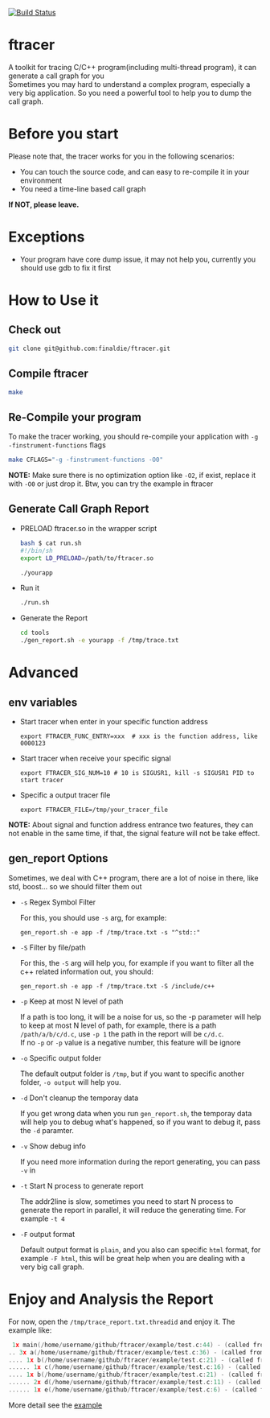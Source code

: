 [![Build Status](https://travis-ci.org/finaldie/ftracer.svg?branch=master)](https://travis-ci.org/finaldie/ftracer)

ftracer
======

A toolkit for tracing C/C++ program(including multi-thread program), it can generate a call graph for you<br>
Sometimes you may hard to understand a complex program, especially a very big application. So you need a powerful tool to help you to dump the call graph.

# Before you start
Please note that, the tracer works for you in the following scenarios:
* You can touch the source code, and can easy to re-compile it in your environment
* You need a time-line based call graph

**If NOT, please leave.**

# Exceptions
* Your program have core dump issue, it may not help you, currently you should use gdb to fix it first

# How to Use it
## Check out
```bash
git clone git@github.com:finaldie/ftracer.git
```

## Compile ftracer
```bash
make
```

## Re-Compile your program
To make the tracer working, you should re-compile your application with `-g -finstrument-functions` flags
```bash
make CFLAGS="-g -finstrument-functions -O0"
```

**NOTE:** Make sure there is no optimization option like `-O2`, if exist, replace it with `-O0` or just drop it. Btw, you can try the example in ftracer

## Generate Call Graph Report
* PRELOAD ftracer.so in the wrapper script
    ```bash
    bash $ cat run.sh
    #!/bin/sh
    export LD_PRELOAD=/path/to/ftracer.so

    ./yourapp
    ```

* Run it
    ```bash
    ./run.sh
    ```

* Generate the Report
    ```bash
    cd tools
    ./gen_report.sh -e yourapp -f /tmp/trace.txt
    ```

# Advanced
## env variables
* Start tracer when enter in your specific function address
    ```
    export FTRACER_FUNC_ENTRY=xxx  # xxx is the function address, like 0000123
    ```

* Start tracer when receive your specific signal
    ```
    export FTRACER_SIG_NUM=10 # 10 is SIGUSR1, kill -s SIGUSR1 PID to start tracer
    ```

* Specific a output tracer file
    ```
    export FTRACER_FILE=/tmp/your_tracer_file
    ```

**NOTE:** About signal and function address entrance two features, they can not enable in the same time, if that, the signal feature will not be take effect.

## gen_report Options
Sometimes, we deal with C++ program, there are a lot of noise in there, like std,
boost... so we should filter them out

* `-s` Regex Symbol Filter

    For this, you should use `-s` arg, for example:
    ```
    gen_report.sh -e app -f /tmp/trace.txt -s "^std::"
    ```
* `-S` Filter by file/path

    For this, the `-S` arg will help you, for example if you want to filter all the c++ related information out, you should:
    ```
    gen_report.sh -e app -f /tmp/trace.txt -S /include/c++
    ```
* `-p` Keep at most N level of path

    If a path is too long, it will be a noise for us, so the -p parameter will help to keep at most N level of path, for example, there is a path `/path/a/b/c/d.c`, use `-p 1` the path in the report will be `c/d.c`.<br>
    If no `-p` or `-p` value is a negative number, this feature will be ignore

* `-o` Specific output folder

    The default output folder is `/tmp`, but if you want to specific another folder, 
    `-o output` will help you.

* `-d` Don't cleanup the temporay data

    If you get wrong data when you run `gen_report.sh`, the temporay data will help you to debug what's happened, so if you want to debug it, pass the `-d` paramter.

* `-v` Show debug info

    If you need more information during the report generating, you can pass `-v` in

* `-t` Start N process to generate report

    The addr2line is slow, sometimes you need to start N process to generate the report in parallel, it will reduce the generating time. For example `-t 4`

* `-F` output format

    Default output format is `plain`, and you also can specific `html` format, for example `-F html`, this will be great help when you are dealing with a very big call graph.

# Enjoy and Analysis the Report
For now, open the `/tmp/trace_report.txt.threadid` and enjoy it. The example like:
```c
 1x main(/home/username/github/ftracer/example/test.c:44) - (called from ??:0)
.. 3x a(/home/username/github/ftracer/example/test.c:36) - (called from test.c:45)
.... 1x b(/home/username/github/ftracer/example/test.c:21) - (called from test.c:39)
...... 1x c(/home/username/github/ftracer/example/test.c:16) - (called from test.c:25)
.... 1x b(/home/username/github/ftracer/example/test.c:21) - (called from test.c:39)
...... 2x d(/home/username/github/ftracer/example/test.c:11) - (called from test.c:27)
...... 1x e(/home/username/github/ftracer/example/test.c:6) - (called from test.c:31)
```

More detail see the [example][1]

[1]: https://github.com/finaldie/ftracer/tree/master/example
